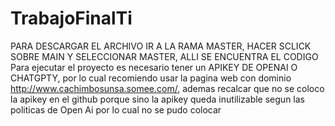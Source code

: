 # TrabajoFinalTi
PARA DESCARGAR EL ARCHIVO IR A LA RAMA MASTER, HACER SCLICK SOBRE MAIN Y SELECCIONAR MASTER, ALLI SE ENCUENTRA EL CODIGO
Para ejecutar el proyecto es necesario tener un APIKEY DE OPENAI O CHATGPTY, por lo cual recomiendo usar la pagina web con dominio http://www.cachimbosunsa.somee.com/, ademas recalcar que no se coloco la apikey en el github porque sino la apikey queda inutilizable segun las politicas de Open Ai por lo cual no se pudo colocar
